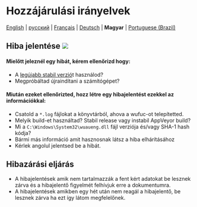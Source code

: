 # Hozzájárulási irányelvek

[English](../CONTRIBUTING.md) | [русский](CONTRIBUTING.ru-RU.md) | [Français](CONTRIBUTING.fr-FR.md) | [Deutsch](CONTRIBUTING.de-DE.md) | **Magyar** | [Portuguese (Brazil)](CONTRIBUTING.pt-BR.md)

## Hiba jelentése [![](https://isitmaintained.com/badge/resolution/zeffy/wufuc.svg)](https://isitmaintained.com/project/zeffy/wufuc)

#### Mielőtt jeleznél egy hibát, kérem ellenőrizd hogy:

- A  [legújabb stabil verzió](../../../releases/latest)t használod?
- Megpróbáltad újraindítani a számítógépet?

#### Miután ezeket ellenőrizted, hozz létre egy hibajelentést ezekkel az információkkal:

- Csatold a `*.log` fájlokat a könyvtárból, ahova a wufuc-ot telepítetted.
- Melyik build-et használtad? Stabil release vagy instabil AppVeyor build?
- Mi a `C:\Windows\System32\wuaueng.dll` fájl verziója és/vagy SHA-1 hash kódja?
- Bármi más információ amit hasznosnak látsz a hiba elhárításához
- Kérlek angolul jelentsed be a hibát.

## Hibazárási eljárás

- A hibajelentések amik nem tartalmazzák a fent kért adatokat be lesznek zárva és a hibajelentő figyelmét felhívjuk erre a dokumentumra.
- A hibajelentések amikben egy hét után nem reagál a hibajelentő, be lesznek zárva ha ezt így látom megfelelőnek.

